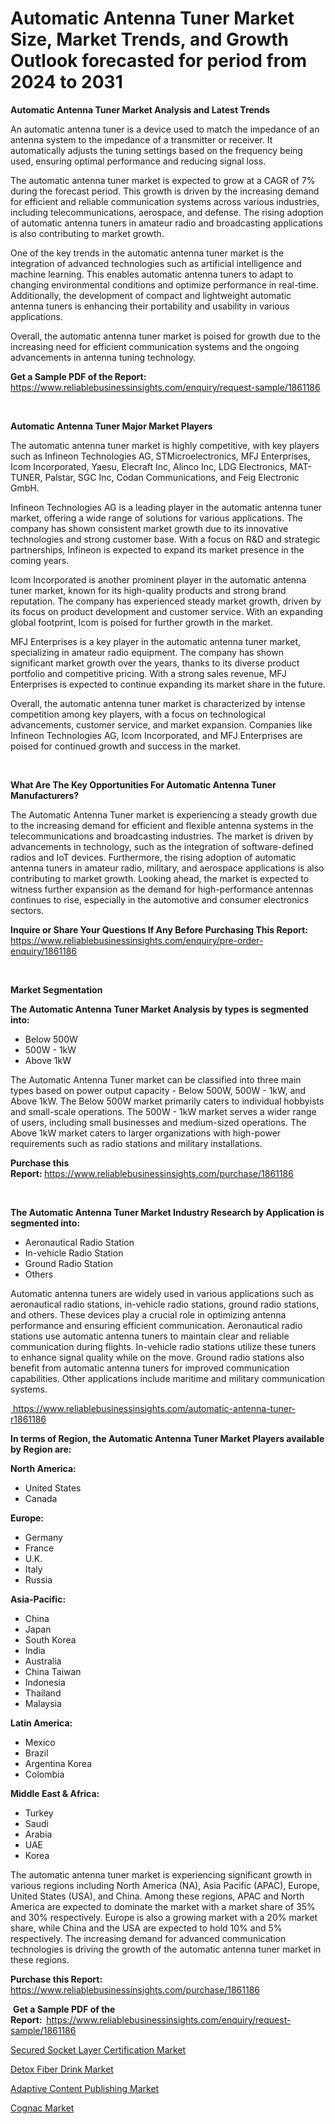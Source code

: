 <p><h1>Automatic Antenna Tuner Market Size, Market Trends, and Growth Outlook forecasted for period from 2024 to 2031</h1></p><p><strong>Automatic Antenna Tuner Market Analysis and Latest Trends</strong></p>
<p><p>An automatic antenna tuner is a device used to match the impedance of an antenna system to the impedance of a transmitter or receiver. It automatically adjusts the tuning settings based on the frequency being used, ensuring optimal performance and reducing signal loss.</p><p>The automatic antenna tuner market is expected to grow at a CAGR of 7% during the forecast period. This growth is driven by the increasing demand for efficient and reliable communication systems across various industries, including telecommunications, aerospace, and defense. The rising adoption of automatic antenna tuners in amateur radio and broadcasting applications is also contributing to market growth.</p><p>One of the key trends in the automatic antenna tuner market is the integration of advanced technologies such as artificial intelligence and machine learning. This enables automatic antenna tuners to adapt to changing environmental conditions and optimize performance in real-time. Additionally, the development of compact and lightweight automatic antenna tuners is enhancing their portability and usability in various applications.</p><p>Overall, the automatic antenna tuner market is poised for growth due to the increasing need for efficient communication systems and the ongoing advancements in antenna tuning technology.</p></p>
<p><strong>Get a Sample PDF of the Report:&nbsp;</strong> <a href="https://www.reliablebusinessinsights.com/enquiry/request-sample/1861186">https://www.reliablebusinessinsights.com/enquiry/request-sample/1861186</a></p>
<p>&nbsp;</p>
<p><strong>Automatic Antenna Tuner Major Market Players</strong></p>
<p><p>The automatic antenna tuner market is highly competitive, with key players such as Infineon Technologies AG, STMicroelectronics, MFJ Enterprises, Icom Incorporated, Yaesu, Elecraft Inc, Alinco Inc, LDG Electronics, MAT-TUNER, Palstar, SGC Inc, Codan Communications, and Feig Electronic GmbH. </p><p>Infineon Technologies AG is a leading player in the automatic antenna tuner market, offering a wide range of solutions for various applications. The company has shown consistent market growth due to its innovative technologies and strong customer base. With a focus on R&D and strategic partnerships, Infineon is expected to expand its market presence in the coming years.</p><p>Icom Incorporated is another prominent player in the automatic antenna tuner market, known for its high-quality products and strong brand reputation. The company has experienced steady market growth, driven by its focus on product development and customer service. With an expanding global footprint, Icom is poised for further growth in the market.</p><p>MFJ Enterprises is a key player in the automatic antenna tuner market, specializing in amateur radio equipment. The company has shown significant market growth over the years, thanks to its diverse product portfolio and competitive pricing. With a strong sales revenue, MFJ Enterprises is expected to continue expanding its market share in the future.</p><p>Overall, the automatic antenna tuner market is characterized by intense competition among key players, with a focus on technological advancements, customer service, and market expansion. Companies like Infineon Technologies AG, Icom Incorporated, and MFJ Enterprises are poised for continued growth and success in the market.</p></p>
<p>&nbsp;</p>
<p><strong>What Are The Key Opportunities For Automatic Antenna Tuner Manufacturers?</strong></p>
<p><p>The Automatic Antenna Tuner market is experiencing a steady growth due to the increasing demand for efficient and flexible antenna systems in the telecommunications and broadcasting industries. The market is driven by advancements in technology, such as the integration of software-defined radios and IoT devices. Furthermore, the rising adoption of automatic antenna tuners in amateur radio, military, and aerospace applications is also contributing to market growth. Looking ahead, the market is expected to witness further expansion as the demand for high-performance antennas continues to rise, especially in the automotive and consumer electronics sectors.</p></p>
<p><strong>Inquire or Share Your Questions If Any Before Purchasing This Report:</strong> <a href="https://www.reliablebusinessinsights.com/enquiry/pre-order-enquiry/1861186">https://www.reliablebusinessinsights.com/enquiry/pre-order-enquiry/1861186</a></p>
<p>&nbsp;</p>
<p><strong>Market Segmentation</strong></p>
<p><strong>The Automatic Antenna Tuner Market Analysis by types is segmented into:</strong></p>
<p><ul><li>Below 500W</li><li>500W - 1kW</li><li>Above 1kW</li></ul></p>
<p><p>The Automatic Antenna Tuner market can be classified into three main types based on power output capacity - Below 500W, 500W - 1kW, and Above 1kW. The Below 500W market primarily caters to individual hobbyists and small-scale operations. The 500W - 1kW market serves a wider range of users, including small businesses and medium-sized operations. The Above 1kW market caters to larger organizations with high-power requirements such as radio stations and military installations.</p></p>
<p><strong>Purchase this Report:&nbsp;</strong><a href="https://www.reliablebusinessinsights.com/purchase/1861186">https://www.reliablebusinessinsights.com/purchase/1861186</a></p>
<p>&nbsp;</p>
<p><strong>The Automatic Antenna Tuner Market Industry Research by Application is segmented into:</strong></p>
<p><ul><li>Aeronautical Radio Station</li><li>In-vehicle Radio Station</li><li>Ground Radio Station</li><li>Others</li></ul></p>
<p><p>Automatic antenna tuners are widely used in various applications such as aeronautical radio stations, in-vehicle radio stations, ground radio stations, and others. These devices play a crucial role in optimizing antenna performance and ensuring efficient communication. Aeronautical radio stations use automatic antenna tuners to maintain clear and reliable communication during flights. In-vehicle radio stations utilize these tuners to enhance signal quality while on the move. Ground radio stations also benefit from automatic antenna tuners for improved communication capabilities. Other applications include maritime and military communication systems.</p></p>
<p><a href="https://www.reliablebusinessinsights.com/automatic-antenna-tuner-r1861186">&nbsp;https://www.reliablebusinessinsights.com/automatic-antenna-tuner-r1861186</a></p>
<p><strong>In terms of Region, the Automatic Antenna Tuner Market Players available by Region are:</strong></p>
<p>
    <p> <strong> North America: </strong>
        <ul>
            <li>United States</li>
            <li>Canada</li>
        </ul>
        </p> 
    <p> <strong> Europe: </strong>
        <ul>
            <li>Germany</li>
            <li>France</li>
            <li>U.K.</li>
            <li>Italy</li>
            <li>Russia</li>
        </ul>
        </p> 
    <p> <strong> Asia-Pacific: </strong>
        <ul>
            <li>China</li>
            <li>Japan</li>
            <li>South Korea</li>
            <li>India</li>
            <li>Australia</li>
            <li>China Taiwan</li>
            <li>Indonesia</li>
            <li>Thailand</li>
            <li>Malaysia</li>
        </ul>
        </p> 
    <p> <strong> Latin America: </strong>
        <ul>
            <li>Mexico</li>
            <li>Brazil</li>
            <li>Argentina Korea</li>
            <li>Colombia</li>
        </ul>
        </p> 
    <p> <strong> Middle East & Africa: </strong>
        <ul>
            <li>Turkey</li>
            <li>Saudi</li>
            <li>Arabia</li>
            <li>UAE</li>
            <li>Korea</li>
        </ul>
    </p>
    </p>
<p><p>The automatic antenna tuner market is experiencing significant growth in various regions including North America (NA), Asia Pacific (APAC), Europe, United States (USA), and China. Among these regions, APAC and North America are expected to dominate the market with a market share of 35% and 30% respectively. Europe is also a growing market with a 20% market share, while China and the USA are expected to hold 10% and 5% respectively. The increasing demand for advanced communication technologies is driving the growth of the automatic antenna tuner market in these regions.</p></p>
<p><strong>Purchase this Report: </strong><a href="https://www.reliablebusinessinsights.com/purchase/1861186">https://www.reliablebusinessinsights.com/purchase/1861186</a></p>
<p>&nbsp;<strong>Get a Sample PDF of the Report:&nbsp;&nbsp;</strong><a href="https://www.reliablebusinessinsights.com/enquiry/request-sample/1861186">https://www.reliablebusinessinsights.com/enquiry/request-sample/1861186</a></p>
<p><strong></strong></p>
<p><p><a href="https://medium.com/@diegomoen/global-secured-socket-layer-certification-market-is-projected-to-grow-at-a-cagr-of-4-6-c6a278bf8205">Secured Socket Layer Certification Market</a></p><p><a href="https://github.com/lukmanduiky01/Market-Research-Report-List-1/blob/main/detox-fiber-drink-market.md">Detox Fiber Drink Market</a></p><p><a href="https://medium.com/@codystark63/navigating-the-global-adaptive-content-publishing-market-landscape-trends-forecasts-and-impact-524eb72c55a5">Adaptive Content Publishing Market</a></p><p><a href="https://github.com/theanastasiyah/Market-Research-Report-List-1/blob/main/cognac-market.md">Cognac Market</a></p></p>
